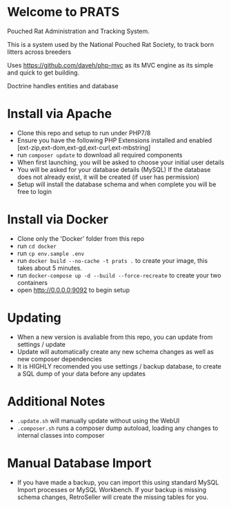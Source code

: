 # Welcome to PRATS

Pouched Rat Administration and Tracking System. 

This is a system used by the National Pouched Rat Society, to track born litters across breeders

Uses https://github.com/daveh/php-mvc as its MVC engine as its simple and quick to get building. 

Doctrine handles entities and database

# Install via Apache

- Clone this repo and setup to run under PHP7/8
- Ensure you have the following PHP Extensions installed and enabled [ext-zip,ext-dom,ext-gd,ext-curl,ext-mbstring]
- run `composer update` to download all required components
- When first launching, you will be asked to choose your initial user details
- You will be asked for your database details (MySQL) If the database does not already exist, it will be created (if user has permission)
- Setup will install the database schema and when complete you will be free to login 

# Install via Docker
- Clone only the 'Docker' folder from this repo 
- run `cd docker`
- run `cp env.sample .env`
- run `docker build --no-cache -t prats .` to create your image, this takes about 5 minutes.
- run `docker-compose up -d --build --force-recreate` to create your two containers
- open http://0.0.0.0:9092 to begin setup

# Updating

- When a new version is avaliable from this repo, you can update from settings / update
- Update will automatically create any new schema changes as well as new composer dependencies
- It is HIGHLY recomended you use settings / backup database, to create a SQL dump of your data before any updates

# Additional Notes

- `.update.sh` will manually update without using the WebUI
- `.composer.sh` runs a composer dump autoload, loading any changes to internal classes into composer

# Manual Database Import

- If you have made a backup, you can import this using standard MySQL Import processes or MySQL Workbench. If your backup is missing schema changes, RetroSeller will create the missing tables for you.
